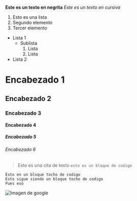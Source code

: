 **Este es un texto en negrita**
*Este es un texto en cursiva*
1. Esto es una lista
2. Segundo elemento
3. Tercer elemento
* Lista 1
  * Sublista
    1. Lista
    2. Lista
* Lista 2
# Encabezado 1
## Encabezado 2
### Encabezado 3
#### Encabezado 4
##### Encabezado 5
###### Encabezado 6
> Esto es una cita de texto
`esto es un bloque de codigo`

~~~
Esto en un bloque tocho de codigo
Esto sigue siendo un bloque tocho de codigo
Pues eso
~~~
![Imagen de google](https://timedotcom.files.wordpress.com/2015/09/googles-new-logo-5078286822539264-2-hp.gif)
